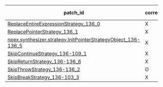  | patch_id |correctness |Test-validation |NPEX-validation |
 |--- | --- | --- | --- | 
 | [ReplaceEntireExpressionStrategy_136_0](./patches/ReplaceEntireExpressionStrategy_136_0/patch.java#132) | X | X | X | 
 | [ReplacePointerStrategy_136_1](./patches/ReplacePointerStrategy_136_1/patch.java#132) | X | X | X | 
 | [npex.synthesizer.strategy.InitPointerStrategyObject_136-136_5](./patches/npex.synthesizer.strategy.InitPointerStrategyObject_136-136_5/patch.java#132) | X | X | X | 
 | [SkipContinueStrategy_136-109_1](./patches/SkipContinueStrategy_136-109_1/patch.java#132) | X | X | X | 
 | [SkipReturnStrategy_136-136_6](./patches/SkipReturnStrategy_136-136_6/patch.java#132) | X | X | X | 
 | [SkipThrowStrategy_136-136_2](./patches/SkipThrowStrategy_136-136_2/patch.java#132) | O | O | X | 
 | [SkipBreakStrategy_136-103_3](./patches/SkipBreakStrategy_136-103_3/patch.java#132) | X | X | X | 
